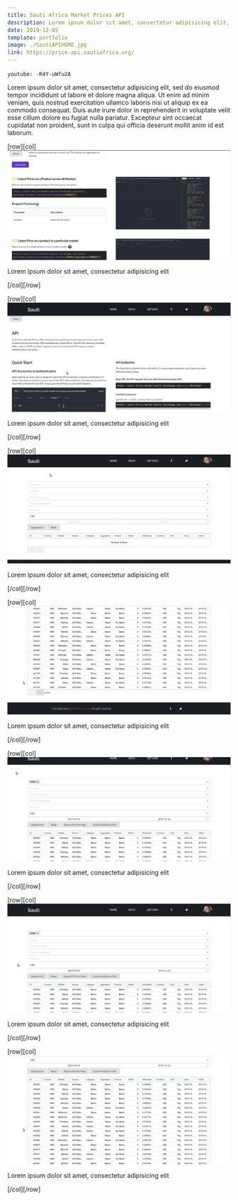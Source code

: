 ```yaml
---
title: Sauti Africa Market Prices API
description: Lorem ipsum dolor sit amet, consectetur adipisicing elit, sed do eiusmod tempor incididunt ut labore et dolore magna aliqua.
date: 2019-12-05
template: portfolio
image: ./SautiAPIHOME.jpg
link: https://price-api.sautiafrica.org/
---
```


`youtube: -R4Y-uWfu2A`

Lorem ipsum dolor sit amet, consectetur adipisicing elit, sed do eiusmod tempor incididunt ut labore et dolore magna aliqua. Ut enim ad minim veniam, quis nostrud exercitation ullamco laboris nisi ut aliquip ex ea commodo consequat. Duis aute irure dolor in reprehenderit in voluptate velit esse cillum dolore eu fugiat nulla pariatur. Excepteur sint occaecat cupidatat non proident, sunt in culpa qui officia deserunt mollit anim id est laborum.

[row][col]
![image](./docsgifexamples.gif)

Lorem ipsum dolor sit amet, consectetur adipisicing elit

[/col][/row]

[row][col]
![image](./docsplayground.gif)

Lorem ipsum dolor sit amet, consectetur adipisicing elit

[/col][/row]

[row][col]
![image](./filters.gif)

Lorem ipsum dolor sit amet, consectetur adipisicing elit

[/col][/row]

[row][col]
![image](./pagination&caching.gif)

Lorem ipsum dolor sit amet, consectetur adipisicing elit

[/col][/row]

[row][col]
![image](./sessionsave.gif)

Lorem ipsum dolor sit amet, consectetur adipisicing elit

[/col][/row]

[row][col]
![image](./exportpage.gif)

Lorem ipsum dolor sit amet, consectetur adipisicing elit

[/col][/row]

[row][col]
![image](./exportall.gif)

Lorem ipsum dolor sit amet, consectetur adipisicing elit

[/col][/row]

